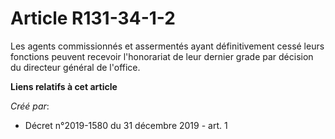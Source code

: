 # Article R131-34-1-2

Les agents commissionnés et assermentés ayant définitivement cessé leurs fonctions peuvent recevoir l'honorariat de leur
dernier grade par décision du directeur général de l'office.

**Liens relatifs à cet article**

_Créé par_:

  - Décret n°2019-1580 du 31 décembre 2019 - art. 1
